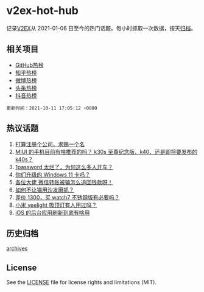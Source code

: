 # v2ex-hot-hub

 记录[V2EX](https://www.v2ex.com/)从 2021-01-06 日至今的热门话题。每小时抓取一次数据，按天[归档](archives)。
 
 ## 相关项目

- [GitHub热榜](https://github.com/snaildev/github-hot-hub)
- [知乎热榜](https://github.com/snaildev/zhihu-hot-hub)
- [微博热榜](https://github.com/snaildev/weibo-hot-hub)
- [头条热榜](https://github.com/snaildev/toutiao-hot-hub)
- [抖音热榜](https://github.com/snaildev/douyin-hot-hub)


 `更新时间：2021-10-11 17:05:12 +0800`

## 热议话题

1. [打算注册个公司，求赐一个名](https://www.v2ex.com/t/806941)
1. [MIUI 的手机目前有啥推荐的吗？ k30s 至尊纪念版、k40、还是即将要发布的 k40s？](https://www.v2ex.com/t/806981)
1. [1password 太烂了，为何这么多人开车？](https://www.v2ex.com/t/806965)
1. [你们升级的 Windows 11 卡吗？](https://www.v2ex.com/t/806890)
1. [各位大佬 微信转账被骗怎么追回钱款呀！](https://www.v2ex.com/t/806931)
1. [如何不让猫用沙发磨抓？](https://www.v2ex.com/t/806972)
1. [差价 1300，买 watch7 不锈钢版有必要吗？](https://www.v2ex.com/t/806940)
1. [小米 yeelight 吸顶灯有人用过吗？](https://www.v2ex.com/t/806887)
1. [iOS 的后台应用刷新到底有啥用](https://www.v2ex.com/t/806896)

## 历史归档

[archives](archives)

## License

See the [LICENSE](LICENSE) file for license rights and limitations (MIT).
